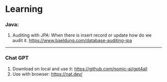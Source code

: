 # Learning
### Java:
1. Auditing with JPA: When there is insert record or update how do we audit it. https://www.baeldung.com/database-auditing-jpa

---------------

### Chat GPT
1. Download on local and use it: https://github.com/nomic-ai/gpt4all
2. Use with browser: https://nat.dev/
